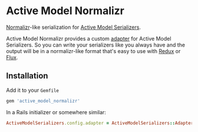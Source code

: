 Active Model Normalizr
======================

[Normalizr](https://github.com/paularmstrong/normalizr)-like serialization for [Active Model Serializers](https://github.com/rails-api/active_model_serializers).

Active Model Normalizr provides a custom [adapter](https://github.com/rails-api/active_model_serializers/blob/master/docs/general/adapters.md) for Active Model Serializers. So you can write your serializers like you always have and the output will be in a normalizr-like format that's easy to use with [Redux](http://redux.js.org/) or [Flux](https://facebook.github.io/flux/).

Installation
------------

Add it to your `Gemfile`

```ruby
gem 'active_model_normalizr'
```

In a Rails initializer or somewhere similar:

```ruby
ActiveModelSerializers.config.adapter = ActiveModelSerializers::Adapter::Normalizr
```
